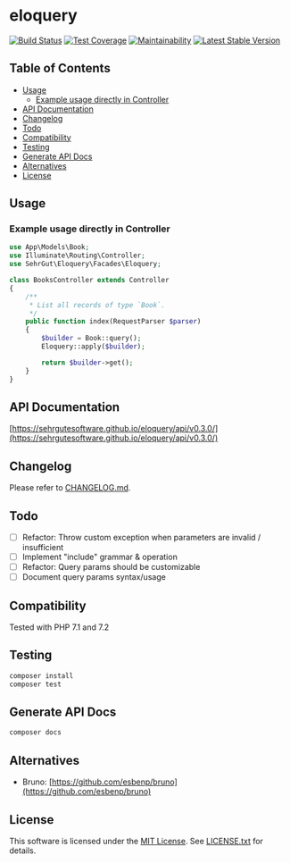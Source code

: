 # eloquery

[![Build Status](https://travis-ci.org/sehrgutesoftware/eloquery.svg?branch=master)](https://travis-ci.org/sehrgutesoftware/eloquery)
[![Test Coverage](https://api.codeclimate.com/v1/badges/2a41564ac07501a7bd66/test_coverage)](https://codeclimate.com/github/sehrgutesoftware/eloquery/test_coverage)
[![Maintainability](https://api.codeclimate.com/v1/badges/2a41564ac07501a7bd66/maintainability)](https://codeclimate.com/github/sehrgutesoftware/eloquery/maintainability)
[![Latest Stable Version](https://poser.pugx.org/sehrgut/eloquery/v/stable)](https://packagist.org/packages/sehrgut/eloquery)

## Table of Contents
- [Usage](#usage)
    - [Example usage directly in Controller](#example-usage-directly-in-controller)
- [API Documentation](#api-documentation)
- [Changelog](#changelog)
- [Todo](#todo)
- [Compatibility](#compatibility)
- [Testing](#testing)
- [Generate API Docs](#generate-api-docs)
- [Alternatives](#alternatives)
- [License](#license)

## Usage
### Example usage directly in Controller
```php
use App\Models\Book;
use Illuminate\Routing\Controller;
use SehrGut\Eloquery\Facades\Eloquery;

class BooksController extends Controller
{
    /**
     * List all records of type `Book`.
     */
    public function index(RequestParser $parser)
    {
        $builder = Book::query();
        Eloquery::apply($builder);

        return $builder->get();
    }
}
```

## API Documentation
[https://sehrgutesoftware.github.io/eloquery/api/v0.3.0/](https://sehrgutesoftware.github.io/eloquery/api/v0.3.0/)

## Changelog
Please refer to [CHANGELOG.md](CHANGELOG.md).

## Todo
- [ ] Refactor: Throw custom exception when parameters are invalid / insufficient
- [ ] Implement "include" grammar & operation
- [ ] Refactor: Query params should be customizable
- [ ] Document query params syntax/usage

## Compatibility
Tested with PHP 7.1 and 7.2

## Testing
```bash
composer install
composer test
```

## Generate API Docs
```bash
composer docs
```

## Alternatives
- Bruno: [https://github.com/esbenp/bruno](https://github.com/esbenp/bruno)

## License
This software is licensed under the [MIT License](https://opensource.org/licenses/MIT). See [LICENSE.txt](LICENSE.txt) for details.

